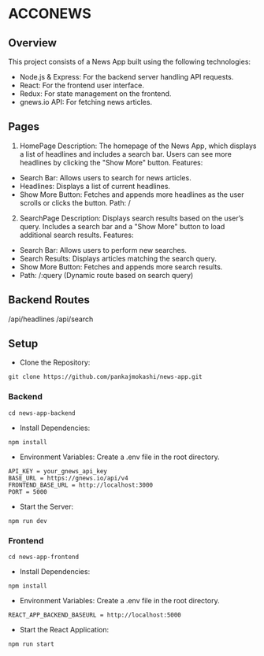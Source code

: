 # ACCONEWS

## Overview
This project consists of a News App built using the following technologies:
- Node.js & Express: For the backend server handling API requests.
- React: For the frontend user interface.
- Redux: For state management on the frontend.
- gnews.io API: For fetching news articles.

## Pages
1. HomePage
Description: The homepage of the News App, which displays a list of headlines and includes a search bar. Users can see more headlines by clicking the "Show More" button.
Features:
- Search Bar: Allows users to search for news articles.
- Headlines: Displays a list of current headlines.
- Show More Button: Fetches and appends more headlines as the user scrolls or clicks the button.
Path: /

2. SearchPage
Description: Displays search results based on the user’s query. Includes a search bar and a "Show More" button to load additional search results.
Features:
- Search Bar: Allows users to perform new searches.
- Search Results: Displays articles matching the search query.
- Show More Button: Fetches and appends more search results.
- Path: /:query (Dynamic route based on search query)

## Backend Routes
/api/headlines
/api/search

## Setup
- Clone the Repository:
```
git clone https://github.com/pankajmokashi/news-app.git
```

### Backend
```
cd news-app-backend
```

- Install Dependencies:
```
npm install
```

- Environment Variables:
Create a .env file in the root directory.
```
API_KEY = your_gnews_api_key
BASE_URL = https://gnews.io/api/v4
FRONTEND_BASE_URL = http://localhost:3000
PORT = 5000
```

- Start the Server:
```
npm run dev
```

### Frontend
```
cd news-app-frontend
```

- Install Dependencies:
```
npm install
```

- Environment Variables:
Create a .env file in the root directory.
```
REACT_APP_BACKEND_BASEURL = http://localhost:5000
```

- Start the React Application:
```
npm run start
```
